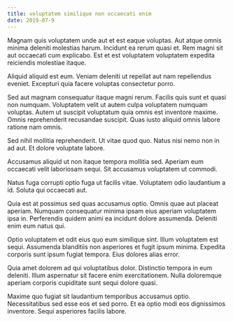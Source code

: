 ```yaml
---
title: voluptatem similique non occaecati enim
date: 2019-07-9
---
```

Magnam quis voluptatem unde aut et est eaque voluptas. Aut atque omnis minima deleniti molestias harum. Incidunt ea rerum quasi et. Rem magni sit aut occaecati cum explicabo. Est et est voluptatem voluptatem expedita reiciendis molestiae itaque.

Aliquid aliquid est eum. Veniam deleniti ut repellat aut nam repellendus eveniet. Excepturi quia facere voluptas consectetur porro.

Sed aut magnam consequatur itaque magni rerum. Facilis quis sunt et quasi non numquam. Voluptatem velit ut autem culpa voluptatem numquam voluptas. Autem ut suscipit voluptatum quia omnis est inventore maxime. Omnis reprehenderit recusandae suscipit. Quas iusto aliquid omnis labore ratione nam omnis.

Sed nihil mollitia reprehenderit. Ut vitae quod quo. Natus nisi nemo non in ad aut. Et dolore voluptate labore.

Accusamus aliquid ut non itaque tempora mollitia sed. Aperiam eum occaecati velit laboriosam sequi. Sit accusamus voluptatem ut commodi.

Natus fuga corrupti optio fuga ut facilis vitae. Voluptatem odio laudantium a id. Soluta qui occaecati aut.

Quia est at possimus sed quas accusamus optio. Omnis quae aut placeat aperiam. Numquam consequatur minima ipsam eius aperiam voluptatem ipsa in. Perferendis quidem animi ea incidunt dolore assumenda. Deleniti enim eum natus qui.

Optio voluptatem et odit eius quo eum similique sint. Illum voluptatem est sequi. Assumenda blanditiis non asperiores et fugit ipsum minima. Expedita corporis sunt ipsum fugiat tempora. Eius dolores alias error.

Quia amet dolorem ad qui voluptatibus dolor. Distinctio tempora in eum deleniti. Illum aspernatur sit facere enim exercitationem. Nulla doloremque aperiam corporis cupiditate sunt sequi dolore quasi.

Maxime quo fugiat sit laudantium temporibus accusamus optio. Necessitatibus sed esse eos et sed porro. Et ea optio modi eos dignissimos inventore. Sequi asperiores facilis labore.